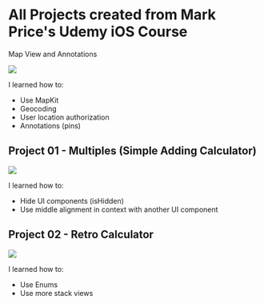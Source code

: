 # All Projects created from Mark Price's Udemy iOS Course

Map View and Annotations

![](https://github.com/victorchu8/Udemy-s-Mark-Price-Swift-Projects/blob/master/MapviewAndAnnotations/MapviewAndAnnotations.gif)

I learned how to:
* Use MapKit
* Geocoding
* User location authorization
* Annotations (pins)

## Project 01 - Multiples (Simple Adding Calculator)

![](https://github.com/victorchu8/Udemy-s-Mark-Price-Swift-Projects/blob/master/Project%2001%20-%20Mulitples/giphy.gif)

I learned how to:
* Hide UI components (isHidden)
* Use middle alignment in context with another UI component

## Project 02 - Retro Calculator

![](https://github.com/victorchu8/Udemy-s-Mark-Price-Swift-Projects/blob/master/Project%2002%20-%20RetroCalculator/RetroCalc.gif)

I learned how to:
* Use Enums
* Use more stack views


